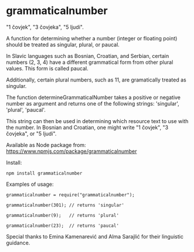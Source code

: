 # grammaticalnumber
"1 čovjek", "3 čovjeka", "5 ljudi".

A function for determining whether a number (integer or floating point) should be treated as singular, plural, or paucal.

In Slavic languages such as Bosnian, Croatian, and Serbian, certain numbers (2, 3, 4) have a different grammatical form from other plural values. This form is called paucal.

Additionally, certain plural numbers, such as 11, are gramatically treated as singular.

The function determineGrammaticalNumber takes a positive or negative number as argument and returns one of the following strings: 'singular', 'plural', 'paucal'.

This string can then be used in determining which resource text to use with the number. In Bosnian and Croatian, one might write "1 čovjek", "3 čovjeka", or "5 ljudi".

Available as Node package from:
https://www.npmjs.com/package/grammaticalnumber

Install:
```
npm install grammaticalnumber
```

Examples of usage:
```
grammaticalnumber = require("grammaticalnumber");

grammaticalnumber(301); // returns 'singular'

grammaticalnumber(9);   // returns 'plural'

grammaticalnumber(23);  // returns 'paucal'
```

Special thanks to Emina Kamenarević and Alma Sarajlić for their linguistic guidance.

